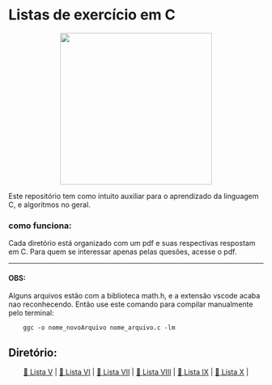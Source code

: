 # Listas de exercício em C

<div align="center">
    <img src="https://upload.wikimedia.org/wikipedia/commons/thumb/1/18/C_Programming_Language.svg/695px-C_Programming_Language.svg.png" width="300px"/>

</div>

<p>Este repositório tem como intuito auxiliar para o aprendizado da linguagem C, e algoritmos no geral.</p>

### como funciona:
<p>Cada diretório está organizado com um pdf e suas respectivas respostam em C. Para quem se interessar apenas pelas quesões, acesse o pdf.
</p>
<hr>

#### OBS: 

<p>Alguns arquivos estão com a biblioteca math.h, e a extensão vscode acaba nao reconhecendo. Então use este comando para compilar manualmente pelo terminal:</p>

~~~
    ggc -o nome_novoArquivo nome_arquivo.c -lm
~~~

## Diretório: 

<div align="center">

[📁 Lista V](https://github.com/MagnoQueiroz/codes_in_C/tree/main/Lista_V) |
[📁 Lista VI](https://github.com/MagnoQueiroz/codes_in_C/tree/main/Lista_VI) |
[📁 Lista VII](https://github.com/MagnoQueiroz/codes_in_C/tree/main/Lista_VII) |
[📁 Lista VIII](https://github.com/MagnoQueiroz/codes_in_C/tree/main/Lista_VIII) |
[📁 Lista IX](https://github.com/MagnoQueiroz/codes_in_C/tree/main/Lista_IX) |
[📁 Lista X](https://github.com/MagnoQueiroz/codes_in_C/tree/main/Lista_X) |

</div>
